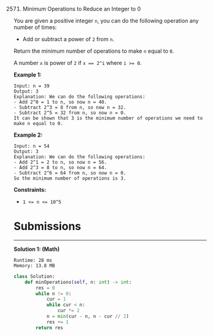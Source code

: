 2571. Minimum Operations to Reduce an Integer to 0

You are given a positive integer `n`, you can do the following operation any number of times:

* Add or subtract a power of `2` from `n`.

Return the minimum number of operations to make `n` equal to `0`.

A number `x` is power of `2` if `x == 2^i` where `i >= 0`.

 

**Example 1:**
```
Input: n = 39
Output: 3
Explanation: We can do the following operations:
- Add 2^0 = 1 to n, so now n = 40.
- Subtract 2^3 = 8 from n, so now n = 32.
- Subtract 2^5 = 32 from n, so now n = 0.
It can be shown that 3 is the minimum number of operations we need to make n equal to 0.
```

**Example 2:**
```
Input: n = 54
Output: 3
Explanation: We can do the following operations:
- Add 2^1 = 2 to n, so now n = 56.
- Add 2^3 = 8 to n, so now n = 64.
- Subtract 2^6 = 64 from n, so now n = 0.
So the minimum number of operations is 3.
```

**Constraints:**

* `1 <= n <= 10^5`

# Submissions
---
**Solution 1: (Math)**
```
Runtime: 28 ms
Memory: 13.8 MB
```
```python
class Solution:
    def minOperations(self, n: int) -> int:
        res = 0
        while n != 0:
            cur = 1
            while cur < n:
                cur *= 2
            n = min(cur - n, n - cur // 2)
            res += 1
        return res
```
